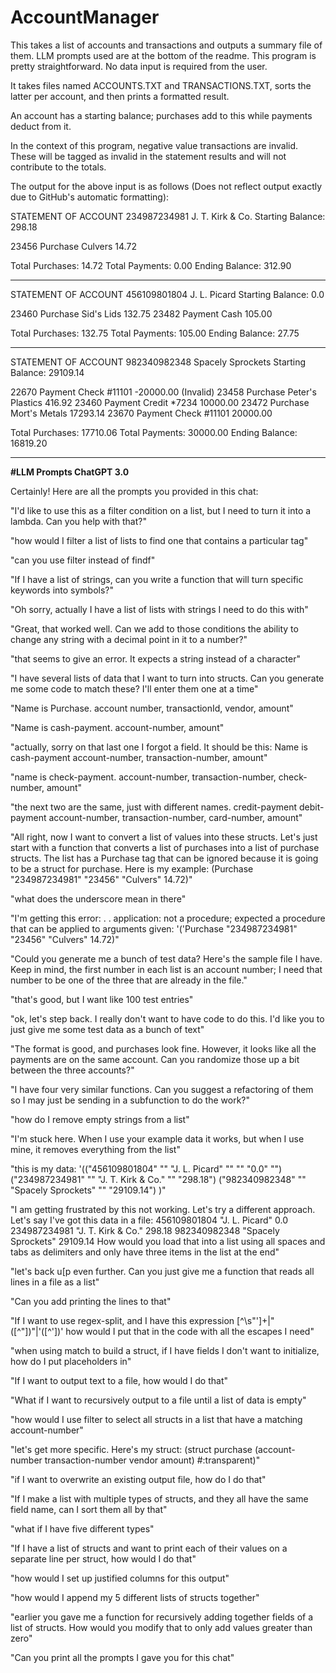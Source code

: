 # AccountManager
This takes a list of accounts and transactions and outputs a summary file of them. LLM prompts used are at the bottom of the readme.
This program is pretty straightforward. No data input is required from the user.

It takes files named ACCOUNTS.TXT and TRANSACTIONS.TXT, sorts the latter per account, and then prints a formatted result.

An account has a starting balance; purchases add to this while payments deduct from it.

In the context of this program, negative value transactions are invalid. These will be tagged as invalid in the statement results and will not contribute to the totals.

The output for the above input is as follows (Does not reflect output exactly due to GitHub's automatic formatting):

STATEMENT OF ACCOUNT
234987234981       J. T. Kirk & Co.   Starting Balance: 298.18

23456   Purchase    Culvers              14.72

Total Purchases:      14.72
Total Payments:        0.00
Ending Balance:      312.90
*********************************************************
STATEMENT OF ACCOUNT
456109801804       J. L. Picard   Starting Balance: 0.0

23460   Purchase    Sid's Lids           132.75
23482   Payment     Cash                 105.00

Total Purchases:     132.75
Total Payments:      105.00
Ending Balance:       27.75
*********************************************************
STATEMENT OF ACCOUNT
982340982348       Spacely Sprockets   Starting Balance: 29109.14

22670   Payment     Check #11101         -20000.00 (Invalid)
23458   Purchase    Peter's Plastics                  416.92
23460   Payment     Credit *7234                    10000.00
23472   Purchase    Mort's Metals                   17293.14
23670   Payment     Check #11101                    20000.00

Total Purchases:     17710.06
Total Payments:      30000.00
Ending Balance:      16819.20
*********************************************************

**#LLM Prompts ChatGPT 3.0**

Certainly! Here are all the prompts you provided in this chat:

"I'd like to use this as a filter condition on a list, but I need to turn it into a lambda. Can you help with that?"

"how would I filter a list of lists to find one that contains a particular tag"

"can you use filter instead of findf"

"If I have a list of strings, can you write a function that will turn specific keywords into symbols?"

"Oh sorry, actually I have a list of lists with strings I need to do this with"

"Great, that worked well. Can we add to those conditions the ability to change any string with a decimal point in it to a number?"

"that seems to give an error. It expects a string instead of a character"

"I have several lists of data that I want to turn into structs. Can you generate me some code to match these? I'll enter them one at a time"

"Name is Purchase. account number, transactionId, vendor, amount"

"Name is cash-payment. account-number, amount"

"actually, sorry on that last one I forgot a field. It should be this: Name is cash-payment account-number, transaction-number, amount"

"name is check-payment. account-number, transaction-number, check-number, amount"

"the next two are the same, just with different names. credit-payment debit-payment account-number, transaction-number, card-number, amount"

"All right, now I want to convert a list of values into these structs. Let's just start with a function that converts a list of purchases into a list of purchase structs. The list has a Purchase tag that can be ignored because it is going to be a struct for purchase. Here is my example: (Purchase "234987234981" "23456" "Culvers" 14.72)"

"what does the underscore mean in there"

"I'm getting this error: . . application: not a procedure; expected a procedure that can be applied to arguments given: '('Purchase "234987234981" "23456" "Culvers" 14.72)"

"Could you generate me a bunch of test data? Here's the sample file I have. Keep in mind, the first number in each list is an account number; I need that number to be one of the three that are already in the file."

"that's good, but I want like 100 test entries"

"ok, let's step back. I really don't want to have code to do this. I'd like you to just give me some test data as a bunch of text"

"The format is good, and purchases look fine. However, it looks like all the payments are on the same account. Can you randomize those up a bit between the three accounts?"

"I have four very similar functions. Can you suggest a refactoring of them so I may just be sending in a subfunction to do the work?"

"how do I remove empty strings from a list"

"I'm stuck here. When I use your example data it works, but when I use mine, it removes everything from the list"

"this is my data: '(("456109801804" "" "J. L. Picard" "" "" "0.0" "") ("234987234981" "" "J. T. Kirk & Co." "" "298.18") ("982340982348" "" "Spacely Sprockets" "" "29109.14") )"

"I am getting frustrated by this not working. Let's try a different approach. Let's say I've got this data in a file: 456109801804 "J. L. Picard" 0.0 234987234981 "J. T. Kirk & Co." 298.18 982340982348 "Spacely Sprockets" 29109.14 How would you load that into a list using all spaces and tabs as delimiters and only have three items in the list at the end"

"let's back u[p even further. Can you just give me a function that reads all lines in a file as a list"

"Can you add printing the lines to that"

"If I want to use regex-split, and I have this expression [^\s"']+|"([^"])"|'([^'])' how would I put that in the code with all the escapes I need"

"when using match to build a struct, if I have fields I don't want to initialize, how do I put placeholders in"

"If I want to output text to a file, how would I do that"

"What if I want to recursively output to a file until a list of data is empty"

"how would I use filter to select all structs in a list that have a matching account-number"

"let's get more specific. Here's my struct: (struct purchase (account-number transaction-number vendor amount) #:transparent)"

"if I want to overwrite an existing output file, how do I do that"

"If I make a list with multiple types of structs, and they all have the same field name, can I sort them all by that"

"what if I have five different types"

"If I have a list of structs and want to print each of their values on a separate line per struct, how would I do that"

"how would I set up justified columns for this output"

"how would I append my 5 different lists of structs together"

"earlier you gave me a function for recursively adding together fields of a list of structs. How would you modify that to only add values greater than zero"

"Can you print all the prompts I gave you for this chat"
